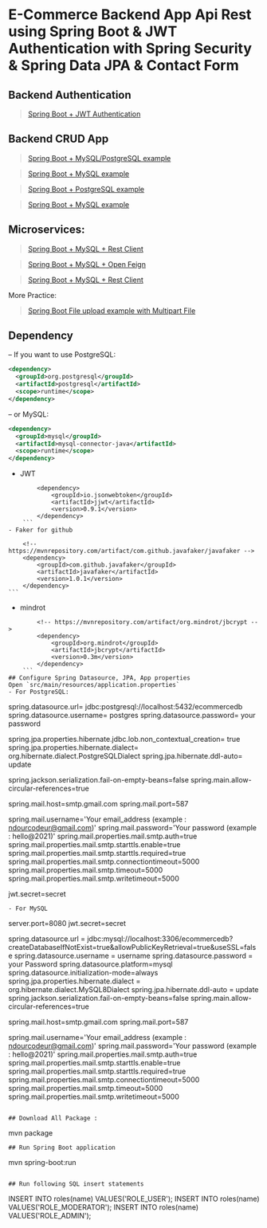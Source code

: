 # E-Commerce Backend App Api Rest using Spring Boot & JWT Authentication with Spring Security & Spring Data JPA & Contact Form

## Backend Authentication

> [Spring Boot + JWT Authentication](https://bezkoder.com/spring-boot-vue-js-authentication-jwt-spring-security/)

## Backend CRUD App

> [Spring Boot + MySQL/PostgreSQL example](https://bezkoder.com/spring-boot-vue-js-crud-example/)

> [Spring Boot + MySQL example](https://bezkoder.com/angular-spring-boot-crud/)

> [Spring Boot + PostgreSQL example](https://bezkoder.com/angular-spring-boot-postgresql/)

> [Spring Boot + MySQL example](https://bezkoder.com/angular-10-spring-boot-crud/)

## Microservices:
> [Spring Boot + MySQL + Rest Client](https://bezkoder.com/integrate-angular-spring-boot/)
 
> [Spring Boot + MySQL + Open Feign](https://bezkoder.com/integrate-angular-spring-boot/)

> [Spring Boot + MySQL + Rest Client](https://bezkoder.com/integrate-angular-spring-boot/)

More Practice:
> [Spring Boot File upload example with Multipart File](https://bezkoder.com/spring-boot-file-upload/)

## Dependency
– If you want to use PostgreSQL:
```xml
<dependency>
  <groupId>org.postgresql</groupId>
  <artifactId>postgresql</artifactId>
  <scope>runtime</scope>
</dependency>
```
– or MySQL:
```xml
<dependency>
  <groupId>mysql</groupId>
  <artifactId>mysql-connector-java</artifactId>
  <scope>runtime</scope>
</dependency>
```
- JWT
```
		<dependency>
			<groupId>io.jsonwebtoken</groupId>
			<artifactId>jjwt</artifactId>
			<version>0.9.1</version>
		</dependency>
    ```
- Faker for github
```
		<!-- https://mvnrepository.com/artifact/com.github.javafaker/javafaker -->
		<dependency>
			<groupId>com.github.javafaker</groupId>
			<artifactId>javafaker</artifactId>
			<version>1.0.1</version>
		</dependency>
    ```
- mindrot
```
		<!-- https://mvnrepository.com/artifact/org.mindrot/jbcrypt -->
		<dependency>
			<groupId>org.mindrot</groupId>
			<artifactId>jbcrypt</artifactId>
			<version>0.3m</version>
		</dependency>
    ```
## Configure Spring Datasource, JPA, App properties
Open `src/main/resources/application.properties`
- For PostgreSQL:
```
spring.datasource.url= jdbc:postgresql://localhost:5432/ecommercedb
spring.datasource.username= postgres
spring.datasource.password= your password

spring.jpa.properties.hibernate.jdbc.lob.non_contextual_creation= true
spring.jpa.properties.hibernate.dialect= org.hibernate.dialect.PostgreSQLDialect
spring.jpa.hibernate.ddl-auto= update

spring.jackson.serialization.fail-on-empty-beans=false
spring.main.allow-circular-references=true

spring.mail.host=smtp.gmail.com
spring.mail.port=587

spring.mail.username='Your email_address (example : ndourcodeur@gmail.com)'
spring.mail.password='Your password (example : hello@2021)'
spring.mail.properties.mail.smtp.auth=true
spring.mail.properties.mail.smtp.starttls.enable=true
spring.mail.properties.mail.smtp.starttls.required=true
spring.mail.properties.mail.smtp.connectiontimeout=5000
spring.mail.properties.mail.smtp.timeout=5000
spring.mail.properties.mail.smtp.writetimeout=5000

jwt.secret=secret
```
- For MySQL
```
server.port=8080
jwt.secret=secret

spring.datasource.url = jdbc:mysql://localhost:3306/ecommercedb?createDatabaseIfNotExist=true&allowPublicKeyRetrieval=true&useSSL=false
spring.datasource.username = username
spring.datasource.password = your Password
spring.datasource.platform=mysql
spring.datasource.initialization-mode=always
spring.jpa.properties.hibernate.dialect = org.hibernate.dialect.MySQL8Dialect
spring.jpa.hibernate.ddl-auto = update
spring.jackson.serialization.fail-on-empty-beans=false
spring.main.allow-circular-references=true

spring.mail.host=smtp.gmail.com
spring.mail.port=587

spring.mail.username='Your email_address (example : ndourcodeur@gmail.com)'
spring.mail.password='Your password (example : hello@2021)'
spring.mail.properties.mail.smtp.auth=true
spring.mail.properties.mail.smtp.starttls.enable=true
spring.mail.properties.mail.smtp.starttls.required=true
spring.mail.properties.mail.smtp.connectiontimeout=5000
spring.mail.properties.mail.smtp.timeout=5000
spring.mail.properties.mail.smtp.writetimeout=5000

```

## Download All Package :
```
mvn package
```
## Run Spring Boot application
```
mvn spring-boot:run
```

## Run following SQL insert statements
```
INSERT INTO roles(name) VALUES('ROLE_USER');
INSERT INTO roles(name) VALUES('ROLE_MODERATOR');
INSERT INTO roles(name) VALUES('ROLE_ADMIN');
```

